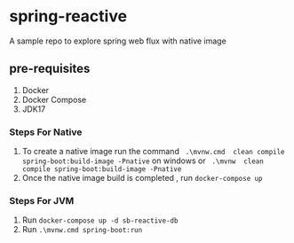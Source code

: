 # spring-reactive
A sample repo to explore spring web flux with native image

## pre-requisites
1. Docker
2. Docker Compose
3. JDK17

### Steps For Native
1. To create a native image run the command ` .\mvnw.cmd  clean compile spring-boot:build-image -Pnative` on windows or ` .\mvnw  clean compile spring-boot:build-image -Pnative` 
2. Once the native image build is completed , run `docker-compose up`
### Steps For JVM
1. Run `docker-compose up -d sb-reactive-db`
2. Run `.\mvnw.cmd spring-boot:run`
